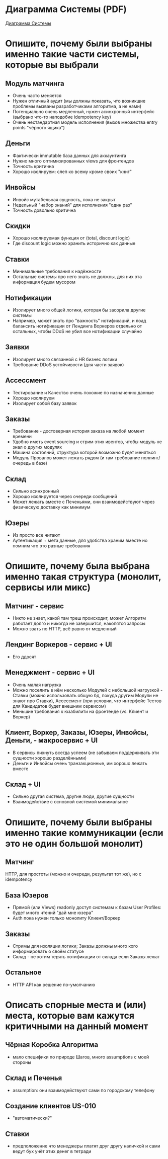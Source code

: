# Диаграмма Системы (PDF)

[Диаграмма Системы](graph.pdf)

#  Опишите, почему были выбраны именно такие части системы, которые вы выбрали

## Модуль матчинга

- Очень часто меняется
- Нужен отличный аудит (мы должны показать, что возникшие проблемы вызваны разработчиками алгоритма, а не нами)
- Потенциально очень медленный, нужен асинхронный интерфейс (выбрано что-то наподобие idempotency key)
- Очень нестандартная модель исполнения (вызов множества entry points "чёрного ящика")

## Деньги

- Фактически immutable база данных для аккаунтинга
- Нужно много оптимизированных views для фронтендов
- Точность критична
- Хорошо изолируем: слеп ко всему кроме своих "книг"

## Инвойсы

- Инвойс мутабельная сущность, пока не закрыт
- Недельный "набор знаний" для исполнения "один раз"
- Точность довольно критична

## Скидки

- Хорошо изолируемая функция от (total, discount logic)
- Где discount logic можно хранить исторично как данные

## Ставки

- Минимальные требования к надёжности
- Остальные системы про него знать не должны, для них эта информация будем мусором

## Нотификации

- Изолирует много общей логики, которая бы засорила другие системы
- Например, может знать про "важность" нотификаций, и лоад балансить нотификации от Лендинга Воркеров отдельно от остальных, чтобы DDoS не убил все нотификации случайно

## Заявки

- Изолирует много связанной с HR бизнес логики
- Требование DDoS устойчивости (для части заявок)

## Ассессмент

- Тестирование и Качество очень похожие по назначению данные
- Хорошо изолируем
- Изолирует собой базу заявок

## Заказы

- Требование - достоверная история заказа на любой момент времени
- Удобно иметь event sourcing и стрим этих ивентов, чтобы модуль не знал о других модулях
- Машина состояний, структура которой возможно будет меняться
- Модуль Провалов может лежать рядом (и там требование поллинг/очередь в базе)

## Склад

- Сильно асинхронный
- Хорошо изолируется через очереди сообщений
- Может лежать вместе с Печеньями, они взаимодействуют через физическую доставку как минимум

## Юзеры

- Из просто все читают
- Аутентикация + мета данные, для удобства храним вместе но помним что это разные требования

# Опишите, почему была выбрана именно такая структура (монолит, сервисы или микс)

## Матчинг - сервис

- Никто не знает, какой там треш происходит, может Алгоритм работает долго и никогда не завершится, накопятся запросы
- Можно звать по HTTP, всё равно от медленный

## Лендинг Воркеров - сервис + UI

- Его ддосят

## Менеджмент - сервис + UI

- Очень малая нагрузка
- Можно поселить в нём несколько Модулей с небольшой нагрузкой - Ставки (можно использовать общую бд, покуда другим Модули не знают про Ставки), Ассессмент (при условии, что интерфейс Тестов для Кандидатов будет внешним сервисом)
- Меньшие требования к юзабилити на фронтенде (vs. Клиент и Воркер)

## Клиент, Воркер, Заказы, Юзеры, Инвойсы, Деньги,   - макросервис + UI

- В сервисы пихнуть всегда успеем (не забываем поддерживать эти сущности хорошо разделёнными)
- Деньги и Инвойсы очень транзакционные, им хорошо лежать вместе


## Склад + UI

- Сильно другая система, другие люди, другие сущности
- Взаимодействие с основной системой минимальное

# Опишите, почему были выбраны именно такие коммуникации (если это не один большой монолит)

## Матчинг

HTTP, для простоты (можно и очереди, результат тот же), но с idempotency

## База Юзеров

- Прямой (или Views) readonly доступ системам к базам User Profiles: будет много чтений "дай мне юзера"
- Auth пока нужен только монолиту Клиент/Воркер

## Заказы

- Стримы для изоляции логики; Заказы должны много кого информировать о своём статусе
- Склад - не хотим терять нотификации от склада если Заказы лежат

##  Остальное

- HTTP API как решение по-умолчанию

# Описать спорные места и (или) места, которые вам кажутся критичными на данный момент

## Чёрная Коробка Алгоритма

- мало специфики по природе Шагов, много assumptions с моей стороны

## Склад и Печенья

- assumption: они взаимодействуют сами по городскому телефону

## Создание клиентов US-010

- "автоматически?"

## Ставки

- предположение что менеджеры платят друг другу наличкой и сами ведут бух учёт этих денег в тетради